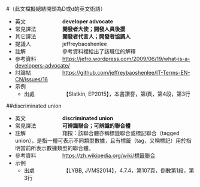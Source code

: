 #（此文檔擬總結開頭為D或d的英文術語）

* 英文　　　　　　　**developer advocate**
* 常見譯法　　　　　**開發者大使；開發人員後援**
* 其它譯法　　　　　**開發者代言人；開發者協調人**
* 提議人　　　　　　jeffreybaoshenlee
* 註解　　　　　　　參考資料裡給出了該職位的解釋
* 參考資料　　　　　https://jefro.wordpress.com/2009/06/19/what-is-a-developers-advocate/
* 討論帖　　　　　　https://github.com/jeffreybaoshenlee/IT-Terms-EN-CN/issues/16
* 示例
  * 出處　　　　　　【Slatkin, EP2015】，本書讚譽，第i頁，第4段，第3行

##discriminated union

* 英文　　　　　　　**discriminated union**
* 常見譯法　　　　　**可辨識聯合；可辨識的聯合體**
* 註解　　　　　　　翔按：該聯合體亦稱標籤聯合或標記聯合（tagged union），是指一種可表示不同類型數據，且有標籤（tag，又稱標記）用於指明當前所表示數據類型的聯合體。
* 參考資料　　　　　https://zh.wikipedia.org/wiki/標籤聯合
* 示例
  * 出處　　　　　　【LYBB, JVMS2014】，4.7.4，第107頁，倒數第1段，第3行
